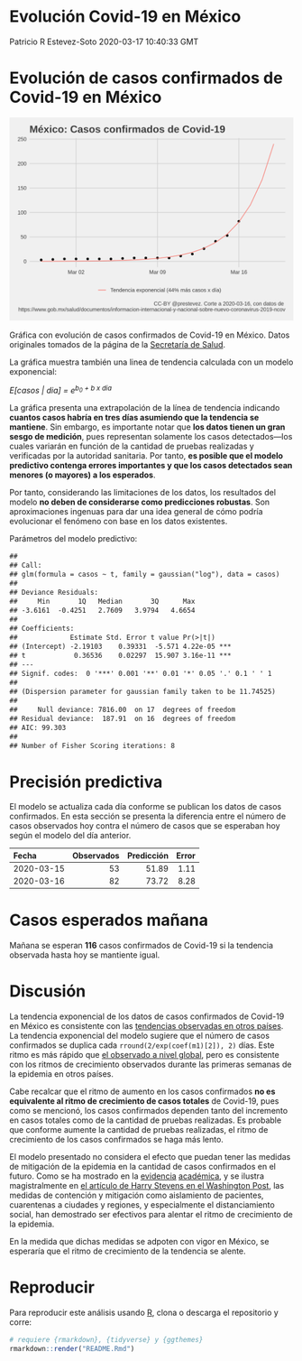 Evolución Covid-19 en México
================
Patricio R Estevez-Soto
2020-03-17 10:40:33 GMT

# Evolución de casos confirmados de Covid-19 en México

![](casos.png)

Gráfica con evolución de casos confirmados de Covid-19 en México. Datos
originales tomados de la página de la [Secretaría de
Salud](https://www.gob.mx/salud/documentos/informacion-internacional-y-nacional-sobre-nuevo-coronavirus-2019-ncov).

La gráfica muestra también una linea de tendencia calculada con un
modelo exponencial:

*E\[casos | dia\] = e<sup>b<sub>0</sub> + b x dia</sup>*

La gráfica presenta una extrapolación de la línea de tendencia indicando
**cuantos casos habría en tres días asumiendo que la tendencia se
mantiene**. Sin embargo, es importante notar que **los datos tienen un
gran sesgo de medición**, pues representan solamente los casos
detectados—los cuales variarán en función de la cantidad de pruebas
realizadas y verificadas por la autoridad sanitaria. Por tanto, **es
posible que el modelo predictivo contenga errores importantes y que los
casos detectados sean menores (o mayores) a los esperados**.

Por tanto, considerando las limitaciones de los datos, los resultados
del modelo **no deben de considerarse como predicciones robustas**. Son
aproximaciones ingenuas para dar una idea general de cómo podría
evolucionar el fenómeno con base en los datos existentes.

Parámetros del modelo predictivo:

    ## 
    ## Call:
    ## glm(formula = casos ~ t, family = gaussian("log"), data = casos)
    ## 
    ## Deviance Residuals: 
    ##     Min       1Q   Median       3Q      Max  
    ## -3.6161  -0.4251   2.7609   3.9794   4.6654  
    ## 
    ## Coefficients:
    ##             Estimate Std. Error t value Pr(>|t|)    
    ## (Intercept) -2.19103    0.39331  -5.571 4.22e-05 ***
    ## t            0.36536    0.02297  15.907 3.16e-11 ***
    ## ---
    ## Signif. codes:  0 '***' 0.001 '**' 0.01 '*' 0.05 '.' 0.1 ' ' 1
    ## 
    ## (Dispersion parameter for gaussian family taken to be 11.74525)
    ## 
    ##     Null deviance: 7816.00  on 17  degrees of freedom
    ## Residual deviance:  187.91  on 16  degrees of freedom
    ## AIC: 99.303
    ## 
    ## Number of Fisher Scoring iterations: 8

# Precisión predictiva

El modelo se actualiza cada día conforme se publican los datos de casos
confirmados. En esta sección se presenta la diferencia entre el número
de casos observados hoy contra el número de casos que se esperaban hoy
según el modelo del día anterior.

| Fecha      | Observados | Predicción | Error |
| :--------- | ---------: | ---------: | ----: |
| 2020-03-15 |         53 |      51.89 |  1.11 |
| 2020-03-16 |         82 |      73.72 |  8.28 |

# Casos esperados mañana

Mañana se esperan **116** casos confirmados de Covid-19 si la tendencia
observada hasta hoy se mantiente igual.

# Discusión

La tendencia exponencial de los datos de casos confirmados de Covid-19
en México es consistente con las [tendencias observadas en otros
países](https://doi.org/10.1016/S0140-6736\(20\)30627-9). La tendencia
exponencial del modelo sugiere que el número de casos confirmados se
duplica cada `rround(2/exp(coef(m1)[2]), 2)` días. Este ritmo es más
rápido que [el observado a nivel
global](https://ourworldindata.org/coronavirus#growth-of-cases-how-long-did-it-take-for-the-number-of-confirmed-cases-to-double),
pero es consistente con los ritmos de crecimiento observados durante las
primeras semanas de la epidemia en otros países.

Cabe recalcar que el ritmo de aumento en los casos confirmados **no es
equivalente al ritmo de crecimiento de casos totales** de Covid-19, pues
como se mencionó, los casos confirmados dependen tanto del incremento en
casos totales como de la cantidad de pruebas realizadas. Es probable que
conforme aumente la cantidad de pruebas realizadas, el ritmo de
crecimiento de los casos confirmados se haga más lento.

El modelo presentado no considera el efecto que puedan tener las medidas
de mitigación de la epidemia en la cantidad de casos confirmados en el
futuro. Como se ha mostrado en la
[evidencia](https://www.thelancet.com/journals/laninf/article/PIIS1473-3099\(20\)30144-4/fulltext)
[académica](https://www.thelancet.com/journals/langlo/article/PIIS2214-109X\(20\)30074-7/fulltext),
y se ilustra magistralmente en [el artículo de Harry Stevens en el
Washington
Post](https://www.washingtonpost.com/graphics/2020/world/corona-simulator-spanish/),
las medidas de contención y mitigación como aislamiento de pacientes,
cuarentenas a ciudades y regiones, y especialmente el distanciamiento
social, han demostrado ser efectivos para alentar el ritmo de
crecimiento de la epidemia.

En la medida que dichas medidas se adpoten con vigor en México, se
esperaría que el ritmo de crecimiento de la tendencia se alente.

# Reproducir

Para reproducir este análisis usando [R](https://cran.r-project.org/),
clona o descarga el repositorio y corre:

``` r
# requiere {rmarkdown}, {tidyverse} y {ggthemes}
rmarkdown::render("README.Rmd")
```
